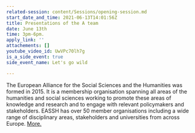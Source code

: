 ```yaml
---
related-session: content/Sessions/opening-session.md
start_date_and_time: 2021-06-13T14:01:56Z
title: Presentations of the A team
date: June 13th
time: 3pm-6pm.
apply_link: ''
attachements: []
youtube_video_id: UwVPc70lh7g
is_a_side_event: true
side_event_name: Let's go wild

---
```

The European Alliance for the Social Sciences and the Humanities was formed in 2015. It is a membership organisation spanning all areas of the humanities and social sciences working to promote these areas of knowledge and research and to engage with relevant policymakers and stakeholders. EASSH has over 50 member organisations including a wide range of disciplinary areas, stakeholders and universities from across Europe. [More.](http://www.eassh.eu/ "European Alliance for the Social Sciences and the Humanities (EASSH)")
